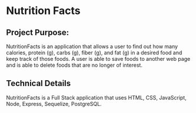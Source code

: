 # Nutrition Facts
## Project Purpose:
NutritionFacts is an application that allows a user to find out how many calories, protein (g), carbs (g), fiber (g), and fat (g) in a desired food and keep track of those foods. A user is able to save foods to another web page and is able to delete foods that are no longer of interest. 

## Technical Details
NutritionFacts is a Full Stack application that uses HTML, CSS, JavaScript, Node, Express, Sequelize, PostgreSQL. 
